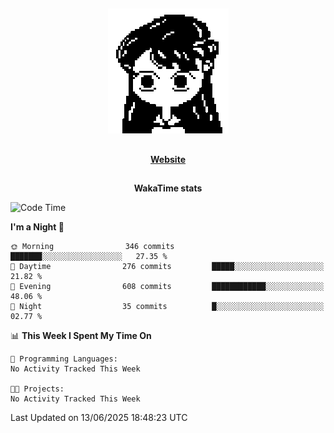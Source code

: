 ##

<p align="center">
  <img src="./person.gif" />
</p>

##

<div align="center">
  <p>
    <strong>
    <a href='https://domm.me'>Website</a>
    </strong>
  </p>
</div>

##

<div align="center">
  <p>
    <strong>
    WakaTime stats
    </strong>
  </p>
</div>

<!--START_SECTION:waka-->
![Code Time](http://img.shields.io/badge/Code%20Time-119%20hrs%2045%20mins-blue)

**I'm a Night 🦉** 

```text
🌞 Morning                346 commits         ███████░░░░░░░░░░░░░░░░░░   27.35 % 
🌆 Daytime                276 commits         █████░░░░░░░░░░░░░░░░░░░░   21.82 % 
🌃 Evening                608 commits         ████████████░░░░░░░░░░░░░   48.06 % 
🌙 Night                  35 commits          █░░░░░░░░░░░░░░░░░░░░░░░░   02.77 % 
```


📊 **This Week I Spent My Time On** 

```text
💬 Programming Languages: 
No Activity Tracked This Week

🐱‍💻 Projects: 
No Activity Tracked This Week
```


 Last Updated on 13/06/2025 18:48:23 UTC
<!--END_SECTION:waka-->

